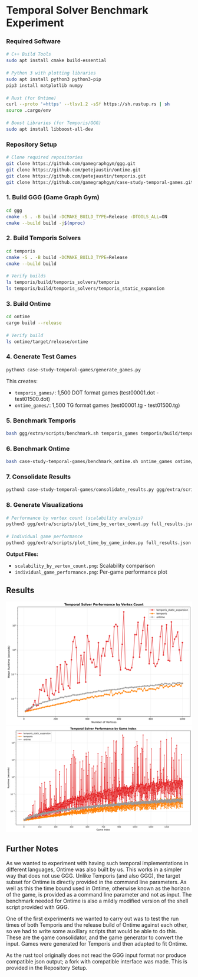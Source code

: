 # Temporal Solver Benchmark Experiment

### Required Software
```bash
# C++ Build Tools
sudo apt install cmake build-essential

# Python 3 with plotting libraries
sudo apt install python3 python3-pip
pip3 install matplotlib numpy

# Rust (for Ontime)
curl --proto '=https' --tlsv1.2 -sSf https://sh.rustup.rs | sh
source .cargo/env

# Boost Libraries (for Temporis/GGG)
sudo apt install libboost-all-dev
```

### Repository Setup
```bash
# Clone required repositories
git clone https://github.com/gamegraphgym/ggg.git
git clone https://github.com/petejaustin/ontime.git
git clone https://github.com/petejaustin/temporis.git 
git clone https://github.com/gamegraphgym/case-study-temporal-games.git
```

### 1. Build GGG (Game Graph Gym)
```bash
cd ggg
cmake -S . -B build -DCMAKE_BUILD_TYPE=Release -DTOOLS_ALL=ON
cmake --build build -j$(nproc)
```

### 2. Build Temporis Solvers
```bash
cd temporis
cmake -S . -B build -DCMAKE_BUILD_TYPE=Release
cmake --build build

# Verify builds
ls temporis/build/temporis_solvers/temporis
ls temporis/build/temporis_solvers/temporis_static_expansion
```

### 3. Build Ontime
```bash
cd ontime
cargo build --release

# Verify build
ls ontime/target/release/ontime
```

### 4. Generate Test Games
```bash
python3 case-study-temporal-games/generate_games.py
```

This creates:
- `temporis_games/`: 1,500 DOT format games (test00001.dot - test01500.dot)
- `ontime_games/`: 1,500 TG format games (test00001.tg - test01500.tg)

### 5. Benchmark Temporis
```bash
bash ggg/extra/scripts/benchmark.sh temporis_games temporis/build/temporis_solvers 300
```

### 6. Benchmark Ontime
```bash
bash case-study-temporal-games/benchmark_ontime.sh ontime_games ontime/target/release/ontime 300
```

### 7. Consolidate Results
```bash
python3 case-study-temporal-games/consolidate_results.py ggg/extra/scripts/results.json case-study-temporal-games/ontime_results.json -o full_results.json
```

### 8. Generate Visualizations
```bash
# Performance by vertex count (scalability analysis)
python3 ggg/extra/scripts/plot_time_by_vertex_count.py full_results.json --output-dir . --title "Temporal Solver Performance by Vertex Count"

# Individual game performance
python3 ggg/extra/scripts/plot_time_by_game_index.py full_results.json --output-dir . --title "Temporal Solver Performance by Game Index"
```

**Output Files:**
- `scalability_by_vertex_count.png`: Scalability comparison
- `individual_game_performance.png`: Per-game performance plot

## Results

![Scalability by Vertex Count](plots/scalability_by_vertex_count.png)
![Individual Game Performance](plots/individual_game_performance.png)

## Further Notes

As we wanted to experiment with having such temporal implementations in different languages, Ontime was also built by us. This works in a simpler way that does not use GGG. Unlike Temporis (and also GGG), the target subset for Ontime is directly provided in the command line parameters. As well as this the time bound used in Ontime, otherwise known as the horizon of the game, is provided as a command line parameter and not as input. The benchmark needed for Ontime is also a mildly modified version of the shell script provided with GGG.

One of the first experiments we wanted to carry out was to test the run times of both Temporis and the release build of Ontime against each other, so we had to write some auxillary scripts that would be able to do this.
These are the game consolidator, and the game generator to convert the input. Games were generated for Temporis and then adapted to fit Ontime.

As the rust tool originally does not read the GGG input format nor produce compatible json output; a fork with compatible interface was made. This is provided in the Repository Setup.